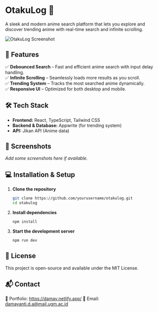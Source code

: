 # OtakuLog 🎌  
A sleek and modern anime search platform that lets you explore and discover trending anime with real-time search and infinite scrolling.  

![OtakuLog Screenshot](#) <!-- Add a screenshot link here if available -->

## 🚀 Features  
✅ **Debounced Search** – Fast and efficient anime search with input delay handling.  
✅ **Infinite Scrolling** – Seamlessly loads more results as you scroll.  
✅ **Trending System** – Tracks the most searched anime dynamically.  
✅ **Responsive UI** – Optimized for both desktop and mobile.  

## 🛠 Tech Stack  
- **Frontend:** React, TypeScript, Tailwind CSS  
- **Backend & Database:** Appwrite (for trending system)  
- **API:** Jikan API (Anime data)  

## 📸 Screenshots  
_Add some screenshots here if available._  

## 💻 Installation & Setup  
1. **Clone the repository**  
   ```sh
   git clone https://github.com/yourusername/otakulog.git
   cd otakulog
2. **Install dependencies**
   ```sh
   npm install
3. **Start the development server**
   ```sh
   npm run dev

## 📜 License
This project is open-source and available under the MIT License.

## 📬 Contact
🔗 Portfolio: https://damay.netlify.app/
📧 Email: damayanti.d.a@mail.ugm.ac.id
